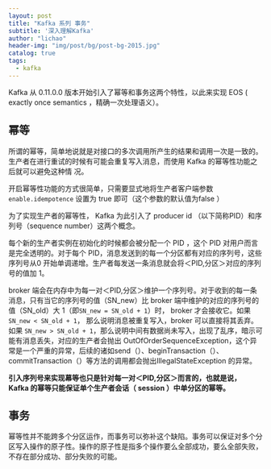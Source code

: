 ```yaml
---
layout: post
title: "Kafka 系列 事务"
subtitle: '深入理解Kafka'
author: "lichao"
header-img: "img/post/bg/post-bg-2015.jpg"
catalog: true
tags:
  - kafka
---
```


Kafka 从 0.11.0.0 版本开始引入了幂等和事务这两个特性，以此来实现 EOS ( exactly once semantics ，精确一次处理语义）。

## 幂等

所谓的幂等，简单地说就是对接口的多次调用所产生的结果和调用一次是一致的。生产者在进行重试的时候有可能会重复写入消息，而使用 Kafka 的幂等性功能之后就可以避免这种情
况。

开启幂等性功能的方式很简单，只需要显式地将生产者客户端参数 ```enable.idempotence``` 设置为 true 即可（这个参数的默认值为false ）

为了实现生产者的幂等性， Kafka 为此引入了 producer id （以下简称PID）和序列号（sequence number）这两个概念。

每个新的生产者实例在初始化的时候都会被分配一个 PID ，这个 PID 对用户而言是完全透明的。对于每个 PID，消息发送到的每一个分区都有对应的序列号，这些序列号从0 开始单调递增。生产者每发送一条消息就会将＜PID,分区＞对应的序列号的值加 1。

broker 端会在内存中为每一对＜PID,分区＞维护一个序列号。对于收到的每一条消息，只有当它的序列号的值（SN_new）比 broker 端中维护的对应的序列号的值（SN_old）大 1（即```SN_new = SN_old + 1```）时， broker 才会接收它。如果 ```SN_new < SN_old + 1```， 那么说明消息被重复写入，broker 可以直接将其丢弃。如果 ```SN_new > SN_old + 1```，那么说明中间有数据尚未写入，出现了乱序，暗示可能有消息丢失，对应的生产者会抛出 OutOfOrderSequenceException，这个异常是一个严重的异常，后续的诸如send（）、beginTransaction（）、commitTransaction（）等方法的调用都会抛出IllegalStateException 的异常。

**引入序列号来实现幕等也只是针对每一对＜PID,分区＞而言的，也就是说， Kafka 的幂等只能保证单个生产者会话（ session ）中单分区的幂等。**

## 事务

幂等性并不能跨多个分区运作，而事务可以弥补这个缺陷。事务可以保证对多个分区写入操作的原子性。操作的原子性是指多个操作要么全部成功，要么全部失败，不存在部分成功、部分失败的可能。
